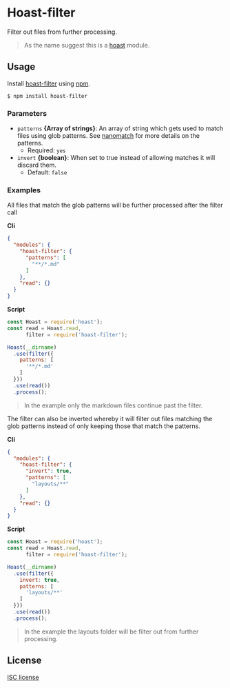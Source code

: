 # Hoast-filter
Filter out files from further processing.

> As the name suggest this is a [hoast](https://github.com/hoast/hoast#readme) module.

## Usage

Install [hoast-filter](https://npmjs.com/package/hoast-filter) using [npm](https://npmjs.com).

```
$ npm install hoast-filter
```

### Parameters

* `patterns` **{Array of strings}**: An array of string which gets used to match files using glob patterns. See [nanomatch](https://github.com/micromatch/nanomatch#readme) for more details on the patterns.
	* Required: `yes`
* `invert` **{boolean}**: When set to true instead of allowing matches it will discard them.
	* Default: `false`

### Examples

All files that match the glob patterns will be further processed after the filter call

**Cli**

```json
{
  "modules": {
    "hoast-filter": {
      "patterns": [
	    "**/*.md"
      ]
	},
    "read": {}
  }
}
```

**Script**

```javascript
const Hoast = require('hoast');
const read = Hoast.read,
      filter = require('hoast-filter');

Hoast(__dirname)
  .use(filter({
    patterns: [
	  '**/*.md'
    ]
  }))
  .use(read())
  .process();
```

> In the example only the markdown files continue past the filter.

The filter can also be inverted whereby it will filter out files matching the glob patterns instead of only keeping those that match the patterns.

**Cli**

```json
{
  "modules": {
    "hoast-filter": {
      "invert": true,
      "patterns": [
	    "layouts/**"
      ]
	},
    "read": {}
  }
}
```

**Script**

```javascript
const Hoast = require('hoast');
const read = Hoast.read,
      filter = require('hoast-filter');

Hoast(__dirname)
  .use(filter({
	invert: true,
    patterns: [
	  'layouts/**'
	]
  }))
  .use(read())
  .process();
```

> In the example the layouts folder will be filter out from further processing.

## License

[ISC license](https://github.com/hoast/hoast-filter/blob/master/LICENSE)